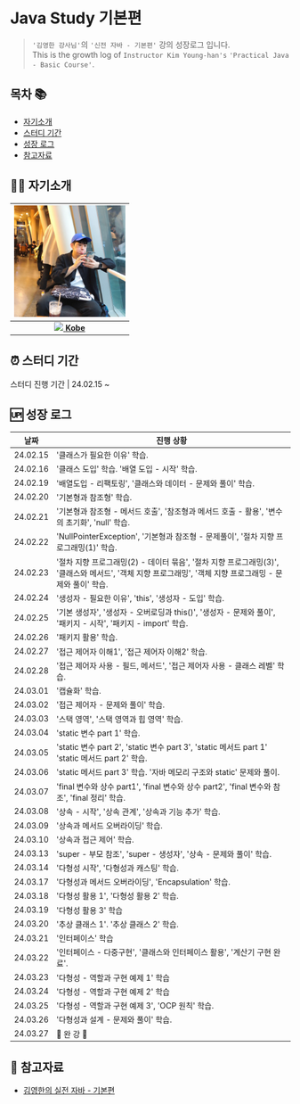 # Java Study 기본편

> `'김영한 강사님'`의 `'신전 자바 - 기본편'` 강의 성장로그 입니다.<br>
> This is the growth log of `Instructor Kim Young-han's` `'Practical Java - Basic Course'`.

## 목차 📚

- [자기소개](#-자기소개)
- [스터디 기간](#-스터디-기간)
- [성장 로그](#-성장-로그)
- [참고자료](#-참고자료)

## 🧑‍💻 자기소개
| <img src="https://github.com/devKobe24/BranchTest/blob/main/IMG_5424.JPG?raw=true" width="200" height="200"/> |
| :-: |
| [<img src="https://hackmd.io/_uploads/SJEQuLsEh.png" width="20"/> **Kobe**](https://www.devkobe24.com/) |

## ⏰ 스터디 기간
스터디 진행 기간 | 24.02.15 ~ 

## 🆙 성장 로그
| 날짜 | 진행 상황 | 
| -------- | -------- |
| 24.02.15 | '클래스가 필요한 이유' 학습. |
| 24.02.16 | '클래스 도입' 학습. '배열 도입 - 시작' 학습.|
| 24.02.19 | '배열도입 - 리팩토링', '클래스와 데이터 - 문제와 풀이' 학습. |
| 24.02.20 | '기본형과 참조형' 학습. |
| 24.02.21 | '기본형과 참조형 - 메서드 호출', '참조형과 메서드 호출 - 활용', '변수의 초기화', 'null' 학습. |
| 24.02.22 | 'NullPointerException', '기본형과 참조형 - 문제풀이', '절차 지향 프로그래밍(1)' 학습.|
| 24.02.23 | '절차 지향 프로그래밍(2) - 데이터 묶음', '절차 지향 프로그래밍(3)', '클래스와 메서드', '객체 지향 프로그래밍', '객체 지향 프로그래밍 - 문제와 풀이' 학습.|
| 24.02.24 | '생성자 - 필요한 이유', 'this', '생성자 - 도입' 학습. |
| 24.02.25 | '기본 생성자', '생성자 - 오버로딩과 this()', '생성자 - 문제와 풀이', '패키지 - 시작', '패키지 - import' 학습. |
| 24.02.26 | '패키지 활용' 학습. |
| 24.02.27 | '접근 제어자 이해1', '접근 제어자 이해2' 학습. |
| 24.02.28 | '접근 제어자 사용 - 필드, 메서드', '접근 제어자 사용 - 클래스 레벨'  학습. |
| 24.03.01 | '캡슐화' 학습. |
| 24.03.02 | '접근 제어자 - 문제와 풀이' 학습. |
| 24.03.03 | '스택 영역', '스택 영역과 힙 영역' 학습. |
| 24.03.04 | 'static 변수 part 1' 학습. |
| 24.03.05 | 'static 변수 part 2', 'static 변수 part 3', 'static 메서드 part 1' 'static 메서드 part 2' 학습. |
| 24.03.06 | 'static 메서드 part 3' 학습. '자바 메모리 구조와 static' 문제와 풀이. |
| 24.03.07 | 'final 변수와 상수 part1', 'final 변수와 상수 part2', 'final 변수와 참조', 'final 정리' 학습. |
| 24.03.08 | '상속 - 시작', '상속 관계', '상속과 기능 추가' 학습. |
| 24.03.09 | '상속과 메서드 오버라이딩' 학습. |
| 24.03.10 | '상속과 접근 제어' 학습. |
| 24.03.13 | 'super - 부모 참조', 'super - 생성자', '상속 - 문제와 풀이'  학습. |
| 24.03.14 | '다형성 시작', '다형성과 캐스팅' 학습. |
| 24.03.17 | '다형성과 메서드 오버라이딩', 'Encapsulation' 학습. |
| 24.03.18 | '다형성 활용 1', '다형성 활용 2' 학습. |
| 24.03.19 | '다형성 활용 3' 학습 |
| 24.03.20 | '추상 클래스 1'. '추상 클래스 2' 학습. |
| 24.03.21 | '인터페이스' 학습 |
| 24.03.22 | '인터페이스 - 다중구현', '클래스와 인터페이스 활용', '계산기 구현 완료'. |
| 24.03.23 | '다형성 - 역할과 구현 예제 1' 학습 |
| 24.03.24 | '다형성 - 역할과 구현 예제 2' 학습|
| 24.03.25 | '다형성 - 역할과 구현 예제 3', 'OCP 원칙' 학습. |
| 24.03.26 | '다형성과 설계 - 문제와 풀이' 학습. |
| 24.03.27 | 🎉 완 강 🎉 |

## 📑 참고자료
- [김영한의 실전 자바 - 기본편](https://inf.run/YQbQJ)
